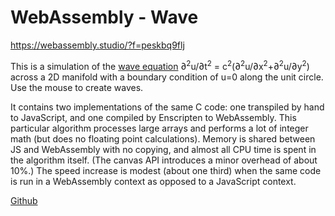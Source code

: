# WebAssembly - Wave

https://webassembly.studio/?f=peskbq9flj

This is a simulation of the [wave equation](https://en.wikipedia.org/wiki/Wave_equation)
<span class="eq">&#8706;<sup>2</sup>u/&#8706;t<sup>2</sup> = c<sup>2</sup>(&#8706;<sup>2</sup>u/&#8706;x<sup>2</sup>+&#8706;<sup>2</sup>u/&#8706;y<sup>2</sup>)</span>
across a 2D manifold with a boundary condition of u=0 along the unit circle. Use the mouse to create waves.

It contains two implementations of the same C code: one transpiled by hand to JavaScript, and one compiled by Enscripten to WebAssembly.
This particular algorithm processes large arrays and performs a lot of integer math (but does no floating point calculations).
Memory is shared between JS and WebAssembly with no copying, and almost all CPU time is spent in the algorithm itself.
(The canvas API introduces a minor overhead of about 10%.)
The speed increase is modest (about one third) when the same code is run in a WebAssembly context as opposed to a JavaScript context.

[Github](https://github.com/jtiscione/webassembly-wave)

